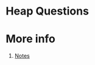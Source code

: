 # Heap Questions


# More info 

1. [Notes](https://drive.google.com/file/d/1BcnAcQ1M8PO4He2RAcpe7K4sUXF-zcnw/view?usp=sharing)
